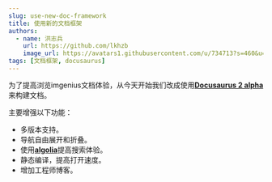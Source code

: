 ```yaml
---
slug: use-new-doc-framework
title: 使用新的文档框架
authors:
  - name: 洪志兵    
    url: https://github.com/lkhzb
    image_url: https://avatars1.githubusercontent.com/u/734713?s=460&u=80659284cca37decf26e20589dd1eb39536719f2&v=4
tags: [文档框架, docusaurus]
---
```


为了提高浏览imgenius文档体验，从今天开始我们改成使用[**Docusaurus 2 alpha**](https://v2.docusaurus.io/)来构建文档。

<!--truncate-->

主要增强以下功能：

* 多版本支持。
* 导航自由展开和折叠。
* 使用[**algolia**](https://www.algolia.com/)提高搜索体验。
* 静态编译，提高打开速度。
* 增加工程师博客。
